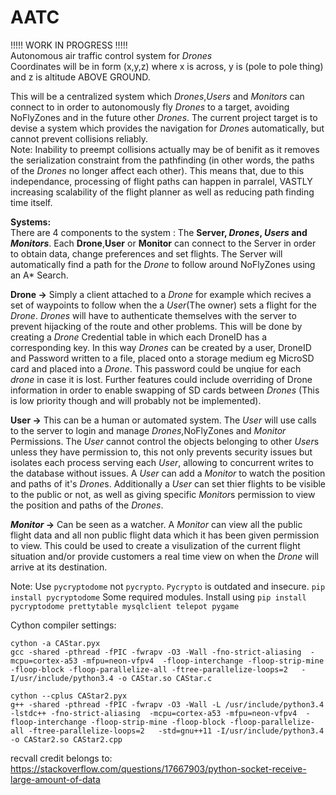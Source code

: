 # AATC
!!!!! WORK IN PROGRESS !!!!!  
Autonomous air traffic control system for *Drones*  
Coordinates will be in form (x,y,z) where x is across, y is (pole to pole thing) and z is altitude ABOVE GROUND. 

This will be a centralized system which *Drones*,*Users* and *Monitors* can connect to in order to autonomously fly *Drones* to a target, avoiding NoFlyZones and in the future other *Drones*. The current project target is to devise a system which provides the navigation for *Drone*s automatically, but cannot prevent collisions reliably.  
Note: Inability to preempt collisions actually may be of benifit as it removes the serialization constraint from the pathfinding (in other words, the paths of the *Drones* no longer affect each other). This means that, due to this independance, processing of flight paths can happen in parralel, VASTLY increasing scalability of the flight planner as well as reducing path finding time itself.

**Systems:**  
There are 4 components to the system : The **Server, *Drones*, *Users* and *Monitors***. Each **Drone**,**User** or **Monitor** can connect to the Server in order to obtain data, change preferences and set flights. The Server will automatically find a path for the *Drone* to follow around NoFlyZones using an A* Search.

**Drone ->** Simply a client attached to a *Drone* for example which recives a set of waypoints to follow when the a *User*(The owner) sets a flight for the *Drone*. *Drones* will have to authenticate themselves with the server to prevent hijacking of the route and other problems. This will be done by creating a *Drone* Credential table in which each DroneID has a corresponding key. In this way *Drones* can be created by a user, DroneID and Password written to a file, placed onto a storage medium eg MicroSD card and placed into a *Drone*. This password could be unqiue for each *drone* in case it is lost. Further features could include overriding of Drone information in order to enable swapping of SD cards between *Drones* (This is low priority though and will probably not be implemented).

**User ->** This can be a human or automated system. The *User* will use calls to the server to login and manage *Drones*,NoFlyZones and *Monitor* Permissions. The *User* cannot control the objects belonging to other *User*s unless they have permission to, this not only prevents security issues but isolates each process serving each *User*, allowing to concurrent writes to the database without issues. A *User* can add a *Monitor* to watch the position and paths of it's *Drone*s. Additionally a *User* can set thier flights to be visible to the public or not, as well as giving specific *Monitor*s permission to view the position and paths of the *Drones*.

***Monitor* ->** Can be seen as a watcher. A *Monitor* can view all the public flight data and all non public flight data which it has been given permission to view. This could be used to create a visulization of the current flight situation and/or provide customers a real time view on when the *Drone* will arrive at its destination.  


Note: Use ```pycryptodome``` not ```pycrypto```. ```Pycrypto``` is outdated and insecure. ```pip install pycryptodome```
Some required modules. Install using ```pip install pycryptodome prettytable mysqlclient telepot pygame```


Cython compiler settings:  
```
cython -a CAStar.pyx  
gcc -shared -pthread -fPIC -fwrapv -O3 -Wall -fno-strict-aliasing  -mcpu=cortex-a53 -mfpu=neon-vfpv4  -floop-interchange -floop-strip-mine -floop-block -floop-parallelize-all -ftree-parallelize-loops=2   -I/usr/include/python3.4 -o CAStar.so CAStar.c
```
```
cython --cplus CAStar2.pyx  
g++ -shared -pthread -fPIC -fwrapv -O3 -Wall -L /usr/include/python3.4 -lstdc++ -fno-strict-aliasing  -mcpu=cortex-a53 -mfpu=neon-vfpv4  -floop-interchange -floop-strip-mine -floop-block -floop-parallelize-all -ftree-parallelize-loops=2   -std=gnu++11 -I/usr/include/python3.4 -o CAStar2.so CAStar2.cpp
```
recvall credit belongs to: https://stackoverflow.com/questions/17667903/python-socket-receive-large-amount-of-data

